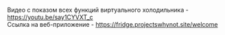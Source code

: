 Видео с показом всех функций виртуального холодильника - https://youtu.be/say1CYVXT_c <br>
Ссылка на веб-приложение - https://fridge.projectswhynot.site/welcome
